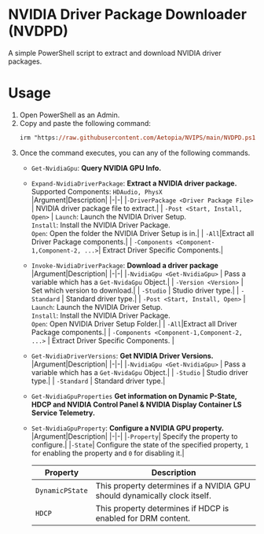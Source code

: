 # NVIDIA Driver Package Downloader (NVDPD)

A simple PowerShell script to extract and download NVIDIA driver packages.

# Usage

1. Open PowerShell as an Admin.
2. Copy and paste the following command:
    ```ps
    irm "https://raw.githubusercontent.com/Aetopia/NVIPS/main/NVDPD.ps1" | iex
    ```
3. Once the command executes, you can any of the following commands.
    - `Get-NvidiaGpu`: **Query NVIDIA GPU Info.**

    - `Expand-NvidiaDriverPackage`: **Extract a NVIDIA driver package.**     
        Supported Components: `HDAudio, PhysX`                   
        |Argument|Description|
        |-|-| 
        |`-DriverPackage <Driver Package File>` | NVIDIA driver package file to extract.|
        | `-Post <Start, Install, Open>` | `Launch`: Launch the NVIDIA Driver Setup.<br>`Install`: Install the NVIDIA Driver Package.<br>`Open`: Open the folder the NVIDIA Driver Setup is in.|
        | `-All`|Extract all Driver Package components.|
        | `-Components <Component-1,Component-2, ...>`| Extract Driver Specific Components.|

    - `Invoke-NvidiaDriverPackage`: **Download a driver package**
        |Argument|Description|
        |-|-| 
        |`-NvidiaGpu <Get-NvidiaGpu>` | Pass a variable which has a `Get-NvidaGpu` Object.|
        | `-Version <Version>` | Set which version to download.|
        | `-Studio` | Studio driver type.|
        | `-Standard` | Standard driver type.|
        | `-Post <Start, Install, Open>` | `Launch`: Launch the NVIDIA Driver Setup.<br>`Install`: Install the NVIDIA Driver Package.<br>`Open`: Open NVIDIA Driver Setup Folder.|
        | `-All`|Extract all Driver Package components.|
        | `-Components <Component-1,Component-2, ...>` | Extract Driver Specific Components. |
    
    - `Get-NvidiaDriverVersions`: **Get NVIDIA Driver Versions.**    
        |Argument|Description|
        |-|-| 
        |`-NvidiaGpu <Get-NvidiaGpu>` | Pass a variable which has a `Get-NvidaGpu` Object.|
        | `-Studio` | Studio driver type.|
        | `-Standard` | Standard driver type.|

    - `Get-NvidiaGpuProperties` **Get information on Dynamic P-State, HDCP and NVIDIA Control Panel & NVIDIA Display Container LS Service Telemetry.**

    - `Set-NvidiaGpuProperty`: **Configure a NVIDIA GPU property.**
        |Argument|Description|
        |-|-|
        |`-Property`| Specify the property to configure.|
        |`-State`| Configure the state of the specified property, `1` for enabling the property and `0` for disabling it.|

        |Property|Description|
        |-|-|
        |`DynamicPState`| This property determines if a NVIDIA GPU should dynamically clock itself.|
        |`HDCP`|This property determines if HDCP is enabled for DRM content.|